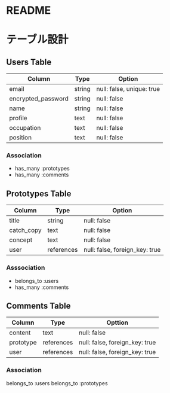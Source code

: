 # README
# テーブル設計

## Users Table

| Column             | Type   | Option                   |
|--------------------|--------|--------------------------|
| email              | string | null: false, unique: true|
| encrypted_password | string | null: false              |
| name               | string | null: false              |
| profile            | text   | null: false              |
| occupation         | text   | null: false              |
| position           | text   | null: false              |

### Association

- has_many :prototypes
- has_many :comments

## Prototypes Table

| Column     | Type       | Option                         |
| ---------- |------------|--------------------------------|
| title      | string     | null: false                    |
| catch_copy | text       | null: false                    |
| concept    | text       | null: false                    |
| user       | references | null: false, foreign_key: true |

### Asssociation

- belongs_to :users
- has_many   :comments

## Comments Table

| Column    | Type       | Opttion                        |
|-----------|------------|--------------------------------|
| content   | text       | null: false                    |
| prototype | references | null: false, foreign_key: true |
| user      | references | null: false, foreign_key: true |

### Association

belongs_to :users
belongs_to :prototypes